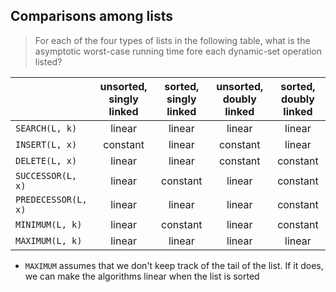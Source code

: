 ## Comparisons among lists

> For each of the four types of lists in the following table, what is
> the asymptotic worst-case running time fore each dynamic-set
> operation listed?

|                     | unsorted, singly linked | sorted, singly linked | unsorted, doubly linked | sorted, doubly linked |
|:--------------------|:-----------------------:|:---------------------:|:-----------------------:|:---------------------:|
| `SEARCH(L, k)`      | linear                  | linear                | linear                  | linear                |
| `INSERT(L, x)`      | constant                | linear                | constant                | linear                |
| `DELETE(L, x)`      | linear                  | linear                | constant                | constant              |
| `SUCCESSOR(L, x)`   | linear                  | constant              | linear                  | constant              |
| `PREDECESSOR(L, x)` | linear                  | linear                | linear                  | constant              |
| `MINIMUM(L, k)`     | linear                  | constant              | linear                  | constant              |
| `MAXIMUM(L, k)`     | linear                  | linear                | linear                  | linear                |

* `MAXIMUM` assumes that we don't keep track of the tail of the list. If it
  does, we can make the algorithms linear when the list is sorted
